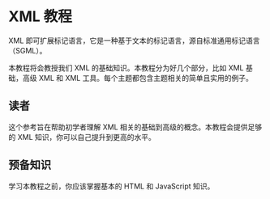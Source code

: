 # XML 教程

XML 即可扩展标记语言，它是一种基于文本的标记语言，源自标准通用标记语言（SGML）。

本教程将会教授我们 XML 的基础知识。本教程分为好几个部分，比如 XML 基础，高级 XML 和 XML 工具。每个主题都包含主题相关的简单且实用的例子。

## 读者

这个参考旨在帮助初学者理解 XML 相关的基础到高级的概念。本教程会提供足够的 XML 知识，你可以自己提升到更高的水平。

## 预备知识

学习本教程之前，你应该掌握基本的 HTML 和 JavaScript 知识。